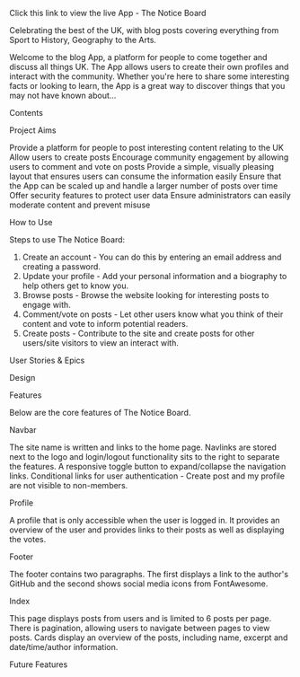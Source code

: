 Click this link to view the live App - The Notice Board

Celebrating the best of the UK, with blog posts covering everything from Sport to History, Geography to the Arts.

Welcome to the blog App, a platform for people to come together and discuss all things UK. The App allows users to create their own profiles and interact with the community. Whether you're here to share some interesting facts or looking to learn, the App is a great way to discover things that you may not have known about...

Contents



Project Aims

Provide a platform for people to post interesting content relating to the UK
Allow users to create posts
Encourage community engagement by allowing users to comment and vote on posts
Provide a simple, visually pleasing layout that ensures users can consume the information easily
Ensure that the App can be scaled up and handle a larger number of posts over time
Offer security features to protect user data
Ensure administrators can easily moderate content and prevent misuse

How to Use

Steps to use The Notice Board:

1. Create an account - You can do this by entering an email address and creating a password.
2. Update your profile - Add your personal information and a biography to help others get to know you.
3. Browse posts - Browse the website looking for interesting posts to engage with.
4. Comment/vote on posts - Let other users know what you think of their content and vote to inform potential readers.
5. Create posts - Contribute to the site and create posts for other users/site visitors to view an interact with.

User Stories & Epics

Design

Features

Below are the core features of The Notice Board. 

Navbar

The site name is written and links to the home page. Navlinks are stored next to the logo and login/logout functionality sits to the right to separate the features.
A responsive toggle button to expand/collapse the navigation links.
Conditional links for user authentication - Create post and my profile are not visible to non-members.

Profile

A profile that is only accessible when the user is logged in.
It provides an overview of the user and provides links to their posts as well as displaying the votes.

Footer

The footer contains two paragraphs. The first displays a link to the author's GitHub and the second shows social media icons from FontAwesome.

Index

This page displays posts from users and is limited to 6 posts per page.
There is pagination, allowing users to navigate between pages to view posts.
Cards display an overview of the posts, including name, excerpt and date/time/author information.

Future Features



